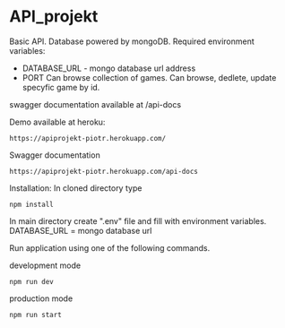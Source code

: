 # API_projekt

Basic API.
Database powered by mongoDB.
Required environment variables:
- DATABASE_URL - mongo database url address
- PORT
Can browse collection of games.
Can browse, dedlete, update specyfic game by id.

swagger documentation available at /api-docs

Demo available at heroku:
```
https://apiprojekt-piotr.herokuapp.com/
```

Swagger documentation
```
https://apiprojekt-piotr.herokuapp.com/api-docs
```

Installation:
In cloned directory type 
```
npm install
```

In main directory create ".env" file and fill with environment variables.
DATABASE_URL = mongo database url

Run application using one of the following commands.

development mode
```
npm run dev
```

production mode
``` 
npm run start
```